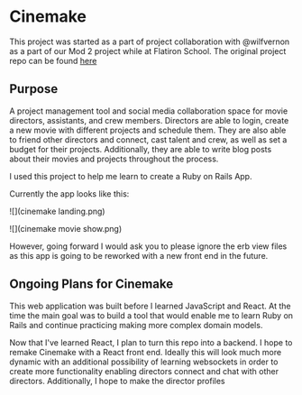 # Cinemake 

This project was started as a part of project collaboration with @wilfvernon as a part of our Mod 2 project while at Flatiron School. The original project repo can be found <a href="https://github.com/TheEugeniaKim/cinemake"> here </a>

## Purpose

A project management tool and social media collaboration space for movie directors, assistants, and crew members. Directors are able to login, create a new movie with different projects and schedule them. They are also able to friend other directors and connect, cast talent and crew, as well as set a budget for their projects. Additionally, they are able to write blog posts about their movies and projects throughout the process. 

I used this project to help me learn to create a Ruby on Rails App. 

Currently the app looks like this: 

![](cinemake landing.png)

![](cinemake movie show.png)

However, going forward I would ask you to please ignore the erb view files as this app is going to be reworked with a new front end in the future. 

## Ongoing Plans for Cinemake 

This web application was built before I learned JavaScript and React. At the time the main goal was to build a tool that would enable me to learn Ruby on Rails and continue practicing making more complex domain models. 

Now that I've learned React, I plan to turn this repo into a backend. I hope to remake Cinemake with a React front end. Ideally this will look much more dynamic with an additional possibility of learning websockets in order to create more functionality enabling directors connect and chat with other directors. Additionally, I hope to make the director profiles 